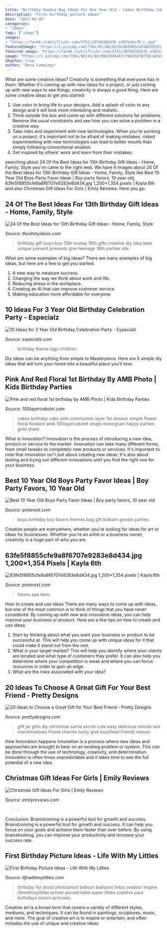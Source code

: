 ```yaml
---
title: "Birthday Goodie Bag Ideas For One Year Old : Cakes Birthday Cake Pink Communion Layer 1st Shower Simple Flower Floral Fondant Amb 100layercakelet Single Monogram Happy Parties Gold Sheet"
description: "First birthday picture ideas"
date: "2023-04-05"
categories:
- "ideas"
tags: ["ideas"]
images:
- "https://farm6.staticflickr.com/5751/20748202635_e307e2bc76_c.jpg"
featuredImage: "https://i.pinimg.com/736x/01/8b/89/018b8983ced16b395914a064382bdf93.jpg"
featured_image: "https://farm6.staticflickr.com/5751/20748202635_e307e2bc76_c.jpg"
image: "https://i.pinimg.com/736x/88/41/8d/88418d4ab7cf6035bf8f33ca63e04d2d--birthday-ideas-for-men-diy-birthday-gift.jpg"
ShowToc: true
author: "Reva Cummings"
---
```



What are some creative ideas?
Creativity is something that everyone has in them. Whether it's coming up with new ideas for a project, or just coming up with new ways to see things, creativity is always a good thing. Here are some creative ideas to get you started: 
1) Use color to bring life to your designs. Add a splash of color to any design and it will look more interesting and realistic. 
2) Think outside the box and come up with different solutions for problems. Remove the usual constraints and see how you can solve a problem in a creative way. 
3) Take risks and experiment with new technologies. When you're working on a project, it's important not to be afraid of making mistakes. risked experimenting with new technologies can lead to better results than simply following conventional wisdom. 
4) Get inspired by others' work and learn from their mistakes.

	

		
searching about 24 Of the Best Ideas for 13th Birthday Gift Ideas - Home, Family, Style you've came to the right web. We have 8 Images about 24 Of the Best Ideas for 13th Birthday Gift Ideas - Home, Family, Style like Best 10 Year Old Boys Party Favor Ideas | Boy party favors, 10 year old, 63fe5f8855cfe9a8f6707e9283e8d434.jpg 1,200×1,354 pixels | Kayla 6th and also Christmas Gift Ideas For Girls | Emily Reviews. Here you go:
		
    
## 24 Of The Best Ideas For 13th Birthday Gift Ideas - Home, Family, Style

<img loading=lazy src="https://i.pinimg.com/736x/88/41/8d/88418d4ab7cf6035bf8f33ca63e04d2d--birthday-ideas-for-men-diy-birthday-gift.jpg" onerror="this.onerror=null;this.src='https://tse3.mm.bing.net/th?id=OIP.Qi7q-fmzg48RUd8TJBVe7QHaO0&amp;pid=15.1';" alt="24 Of the Best Ideas for 13th Birthday Gift Ideas - Home, Family, Style">

_Source: theshinyideas.com_

>birthday gift boys boy 13th money 16th gifts creative diy idea teen unique present presents give teenage 18th parties site. 

	

What are some examples of big ideas?
There are many examples of big ideas, but here are a few to get you started. 
1. A new way to measure success. 
2. Changing the way we think about work and life. 
3. Reducing stress in the workplace. 
4. Creating an AI that can improve customer service. 
5. Making education more affordable for everyone.

    
## 10 Ideas For 3 Year Old Birthday Celebration Party - Especialz

<img loading=lazy src="https://www.especialz.com/wp-content/uploads/2017/03/lego-theme-birthday-party.jpg" onerror="this.onerror=null;this.src='https://tse1.mm.bing.net/th?id=OIP.JVt6WS9oRgXyaInL3D70hAHaLH&amp;pid=15.1';" alt="10 Ideas for 3 Year Old Birthday Celebration Party - Especialz">

_Source: especialz.com_

>birthday theme lego children. 

	

Diy ideas can be anything from simple to Masterpiece. Here are 5 simple diy ideas that will turn your home into a beautiful place you'll love.

    
## Pink And Red Floral 1st Birthday By AMB Photo | Kids Birthday Parties

<img loading=lazy src="http://www.100layercakelet.com/wp-content/uploads/2015/03/Pink-first-birthday-15.jpg" onerror="this.onerror=null;this.src='https://tse2.mm.bing.net/th?id=OIP.ptO4k1-C4MKA3Tu5f-KLOQHaJ1&amp;pid=15.1';" alt="Pink and red floral 1st birthday by AMB Photo | Kids Birthday Parties">

_Source: 100layercakelet.com_

>cakes birthday cake pink communion layer 1st shower simple flower floral fondant amb 100layercakelet single monogram happy parties gold sheet. 

	

What is innovation?
Innovation is the process of introducing a new idea, product or service to the market. Innovation can take many different forms, from small tweaks to completely new products or services. It's important to note that innovation isn't just about creating new ideas; it's also about testing and trying out different innovations until you find the right one for your business.

    
## Best 10 Year Old Boys Party Favor Ideas | Boy Party Favors, 10 Year Old

<img loading=lazy src="https://i.pinimg.com/736x/01/8b/89/018b8983ced16b395914a064382bdf93.jpg" onerror="this.onerror=null;this.src='https://tse2.mm.bing.net/th?id=OIP.gmN5KqNRJB2LCJ5wZUkA7wHaPG&amp;pid=15.1';" alt="Best 10 Year Old Boys Party Favor Ideas | Boy party favors, 10 year old">

_Source: pinterest.com_

>boys birthday boy favors themes bag gift kidbam goodie parties. 

	

Creative people are everywhere, whether you're looking for ideas for art or ideas for businesses. Whether you're an artist or a business owner, creativity is a huge part of who you are.

    
## 63fe5f8855cfe9a8f6707e9283e8d434.jpg 1,200×1,354 Pixels | Kayla 6th

<img loading=lazy src="https://s-media-cache-ak0.pinimg.com/736x/f0/49/b2/f049b266cf54f592c89d078bfe6de802.jpg" onerror="this.onerror=null;this.src='https://tse3.mm.bing.net/th?id=OIP.1jr_96q7avWolETOsUcPhQHaIW&amp;pid=15.1';" alt="63fe5f8855cfe9a8f6707e9283e8d434.jpg 1,200×1,354 pixels | Kayla 6th">

_Source: pinterest.com_

>favors spa teen. 

	

How to create and use ideas
There are many ways to come up with ideas, but one of the most common is to think of things that you have never considered. By coming up with new and innovative ideas, you can help improve your business or product. Here are a few tips on how to create and use ideas: 
1. Start by thinking about what you want your business or product to be successful at. This will help you come up with unique ideas for it that could make it stand out from the rest. 
2. What is your target market? This will help you identify where your clients are located and what type of customers they prefer. It can also help you determine where your competition is weak and where you can focus resources in order to gain an edge. 
3. What are the risks associated with your idea?

    
## 20 Ideas To Choose A Great Gift For Your Best Friend - Pretty Designs

<img loading=lazy src="http://www.prettydesigns.com/wp-content/uploads/2015/12/Delicious-Food-Gift.jpg" onerror="this.onerror=null;this.src='https://tse3.mm.bing.net/th?id=OIP.3oM5_T5GA24arNQQFK1XUgHaK7&amp;pid=15.1';" alt="20 Ideas to Choose a Great Gift for Your Best Friend - Pretty Designs">

_Source: prettydesigns.com_

>gift jar gifts diy christmas santa secret cute easy delicious minute last marshmallows friend charms lucky give buzzfeed friends mason. 

	

How Innovation happens
Innovation is a process where new ideas and approaches are brought to bear on an existing problem or system. This can be done through the use of technology, creativity, and determination. Innovation is often times unpredictable and it takes time to see the full potential of a new idea.

    
## Christmas Gift Ideas For Girls | Emily Reviews

<img loading=lazy src="https://www.emilyreviews.com/wp-content/uploads/2014/11/GirlsGiftGuidePin.jpg" onerror="this.onerror=null;this.src='https://tse4.mm.bing.net/th?id=OIP.KvPQWwviPWfc5rq9WdKAEQHaKl&amp;pid=15.1';" alt="Christmas Gift Ideas For Girls | Emily Reviews">

_Source: emilyreviews.com_

>. 

	

Conclusion: Brainstroming is a powerful tool for growth and success.
Brainstroming is a powerful tool for growth and success. It can help you focus on your goals and achieve them faster than ever before. By using brainstroming, you can improve your productivity and increase your success rate.

    
## First Birthday Picture Ideas - Life With My Littles

<img loading=lazy src="https://farm6.staticflickr.com/5751/20748202635_e307e2bc76_c.jpg" onerror="this.onerror=null;this.src='https://tse2.mm.bing.net/th?id=OIP.wgC1QXDud-uY5_nhsbYSVgHaLG&amp;pid=15.1';" alt="First Birthday Picture Ideas - Life With My Littles">

_Source: lifewithmylittles.com_

>birthday 1st shoot photoshoot balloon balloons fotos outdoor inspire lifewithmylittles primer purnell katie super littles creative para birthdays sesion princess. 

	

Creative art is a broad term that covers a variety of different styles, mediums, and techniques. It can be found in paintings, sculptures, music, and more. The goal of creative art is to inspire or entertain, and often includes the use of unique and creative ideas.


